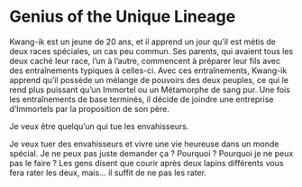 # Genius of the Unique Lineage
Kwang-ik est un jeune de 20 ans, et il apprend un jour qu’il est métis de deux races spéciales, un cas peu commun. Ses parents, qui avaient tous les deux caché leur race, l’un à l’autre, commencent à préparer leur fils avec des entraînements typiques à celles-ci. Avec ces entraînements, Kwang-ik apprend qu’il possède un mélange de pouvoirs des deux peuples, ce qui le rend plus puissant qu’un Immortel ou un Métamorphe de sang pur. Une fois les entraînements de base terminés, il décide de joindre une entreprise d’Immortels par la proposition de son père.

Je veux être quelqu’un qui tue les envahisseurs.

Je veux tuer des envahisseurs et vivre une vie heureuse dans un monde spécial.
Je ne peux pas juste demander ça ?
Pourquoi ? Pourquoi je ne peux pas le faire ?
Les gens disent que courir après deux lapins différents vous fera rater les deux, mais… il suffit de ne pas les rater.
